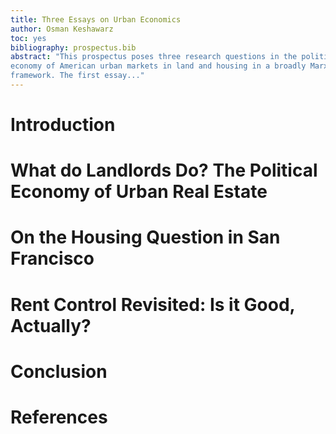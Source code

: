 ```yaml
---
title: Three Essays on Urban Economics
author: Osman Keshawarz
toc: yes
bibliography: prospectus.bib
abstract: "This prospectus poses three research questions in the political
economy of American urban markets in land and housing in a broadly Marxian
framework. The first essay..."
---
```


# Introduction

# What do Landlords Do? The Political Economy of Urban Real Estate

# On the Housing Question in San Francisco

# Rent Control Revisited: Is it Good, Actually? 

# Conclusion

# References
